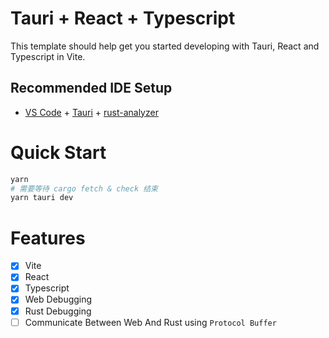 # Tauri + React + Typescript

This template should help get you started developing with Tauri, React and Typescript in Vite.

## Recommended IDE Setup

- [VS Code](https://code.visualstudio.com/) + [Tauri](https://marketplace.visualstudio.com/items?itemName=tauri-apps.tauri-vscode) + [rust-analyzer](https://marketplace.visualstudio.com/items?itemName=rust-lang.rust-analyzer)

# Quick Start

```bash
yarn
# 需要等待 cargo fetch & check 结束
yarn tauri dev
```

# Features
- [x] Vite
- [x] React
- [x] Typescript
- [x] Web Debugging
- [x] Rust Debugging
- [ ] Communicate Between Web And Rust using `Protocol Buffer`